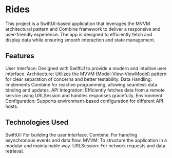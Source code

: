 # Rides
This project is a SwiftUI-based application that leverages the MVVM architectural pattern and Combine framework to deliver a responsive and user-friendly experience. The app is designed to efficiently fetch and display data while ensuring smooth interaction and state management.

## Features

User Interface: Designed with SwiftUI to provide a modern and intuitive user interface.
Architecture: Utilizes the MVVM (Model-View-ViewModel) pattern for clear separation of concerns and better testability.
Data Handling: Implements Combine for reactive programming, allowing seamless data binding and updates.
API Integration: Efficiently fetches data from a remote service using URLSession and handles responses gracefully.
Environment Configuration: Supports environment-based configuration for different API hosts.

## Technologies Used

SwiftUI: For building the user interface.
Combine: For handling asynchronous events and data flow.
MVVM: To structure the application in a modular and maintainable way.
URLSession: For network requests and data retrieval.
